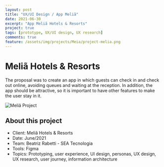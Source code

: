 ```yaml
---
layout: post
title: "UX/UI Design / App Meliã"
date: 2021-06-30
excerpt: "App Meliã Hotels & Resorts"
project: true
tags: [prototype, UX/UI design, UX research]
comments: true
feature: /assets/img/projects/Meia/project-melia.png
---
```


# Meliã Hotels & Resorts

The proposal was to create an app in which guests can check in and check out online, avoiding queues and waiting at the reception. In addition, the app should be attractive, so it is important to have other features to make the user stay in it.

![Meliã Project](/assets/img/projects/Melia/melia.png) 



## About this project
* Client: Meliã Hotels & Resorts
* Date: June/2021
* Team: Beatriz Rabetti - SEA Tecnologia
* Tools: Figma
* Topics: Prototyping, user experience, UI design, personas, UX design, UX research, user journey, information architecture